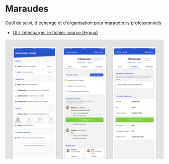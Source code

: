 # Maraudes

Outil de suivi, d'échange et d'organisation pour maraudeurs professionnels

* [UI / Télécharger le fichier source (Figma)](https://github.com/jeremiecook/beta.gouv.fr-ux/raw/master/maraudes/maraudes.fig)

![maraudes](maraudes.png?raw=true "maraudes")
